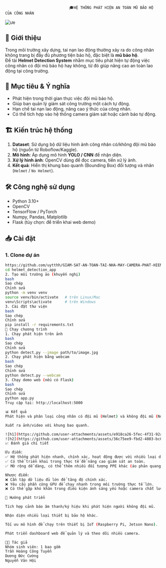                                  🎓HỆ THỐNG PHÁT HIỆN AN TOÀN MŨ BẢO HỘ CỦA CÔNG NHÂN
![ưe](https://github.com/user-attachments/assets/bafc7daf-df47-4132-94e7-e5de88e4518a)
## 📌 Giới thiệu
Trong môi trường xây dựng, tai nạn lao động thường xảy ra do công nhân không trang bị đầy đủ phương tiện bảo hộ, đặc biệt là **mũ bảo hộ**.  
Đề tài **Helmet Detection System** nhằm mục tiêu phát hiện tự động việc công nhân có đội mũ bảo hộ hay không, từ đó giúp nâng cao an toàn lao động tại công trường.

## 🎯 Mục tiêu & Ý nghĩa
- Phát hiện trong thời gian thực việc đội mũ bảo hộ.
- Giúp ban quản lý giám sát công trường một cách tự động.
- Hạn chế tai nạn lao động, nâng cao ý thức của công nhân.
- Có thể tích hợp vào hệ thống camera giám sát hoặc cảnh báo tự động.

## 🏗️ Kiến trúc hệ thống
1. **Dataset**: Sử dụng bộ dữ liệu hình ảnh công nhân có/không đội mũ bảo hộ (nguồn từ Roboflow/Kaggle).  
2. **Mô hình**: Áp dụng mô hình **YOLO / CNN** để nhận diện.  
3. **Xử lý hình ảnh**: OpenCV dùng để đọc camera, tiền xử lý ảnh.  
4. **Kết quả**: Hiển thị khung bao quanh (Bounding Box) đối tượng và nhãn (`Helmet` / `No Helmet`).  

## 🛠️ Công nghệ sử dụng
- Python 3.10+
- OpenCV
- TensorFlow / PyTorch
- Numpy, Pandas, Matplotlib
- Flask (tùy chọn: để triển khai web demo)

## 📥 Cài đặt
### 1. Clone dự án
```bash
https://github.com/uytthh/GIAM-SAT-AN-TOAN-TAI-NHA-MAY-CAMERA-PHAT-HIEN-NHAN-VIEN-KHONG-DOI-MU-BAO-HO
cd helmet_detection_app
2. Tạo môi trường ảo (khuyến nghị)
bash
Sao chép
Chỉnh sửa
python -m venv venv
source venv/bin/activate   # trên Linux/Mac
venv\Scripts\activate      # trên Windows
3. Cài đặt thư viện
bash
Sao chép
Chỉnh sửa
pip install -r requirements.txt
🚀 Chạy chương trình
1. Chạy phát hiện trên ảnh
bash
Sao chép
Chỉnh sửa
python detect.py --image path/to/image.jpg
2. Chạy phát hiện bằng webcam
bash
Sao chép
Chỉnh sửa
python detect.py --webcam
3. Chạy demo web (nếu có Flask)
bash
Sao chép
Chỉnh sửa
python app.py
Truy cập tại: http://localhost:5000

📊 Kết quả
Phát hiện và phân loại công nhân có đội mũ (Helmet) và không đội mũ (No Helmet).

Xuất ra ảnh/video với khung bao quanh.

![h1](https://github.com/user-attachments/assets/e918ca26-5fec-4f31-92a8-72cdaaa4f780)
![h2](https://github.com/user-attachments/assets/36c75ee9-fbd2-4803-bc05-e7eea32f012f)
📈 Đánh giá chi tiết

Ưu điểm:
✅ Hệ thống phát hiện nhanh, chính xác, hoạt động được với nhiều loại dữ liệu.
✅ Có thể triển khai trong thực tế để nâng cao giám sát an toàn.
✅ Mở rộng dễ dàng, có thể thêm nhiều đối tượng PPE khác (áo phản quang, găng tay).

Nhược điểm:
❌ Cần tập dữ liệu đủ lớn để tăng độ chính xác.
❌ Yêu cầu phần cứng GPU để chạy nhanh trong môi trường thực tế lớn.
❌ Có thể gặp khó khăn trong điều kiện ánh sáng yếu hoặc camera chất lượng thấp.

🔮 Hướng phát triển

Tích hợp cảnh báo âm thanh/ký hiệu khi phát hiện người không đội mũ.

Nhận diện nhiều loại thiết bị bảo hộ khác.

Tối ưu mô hình để chạy trên thiết bị IoT (Raspberry Pi, Jetson Nano).

Phát triển dashboard web để quản lý và theo dõi nhiều camera.

👨‍💻 Tác giả
Nhóm sinh viên: 1 bao gồm
Trần Hoàng Công Tuyển
Dương Đức Cường
Nguyễn Văn Hội


